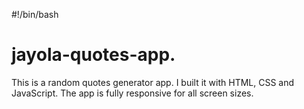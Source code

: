#!/bin/bash
# jayola-quotes-app.
This is a random quotes generator app. 
I built it with HTML, CSS and JavaScript.
The app is fully responsive for all screen sizes.
